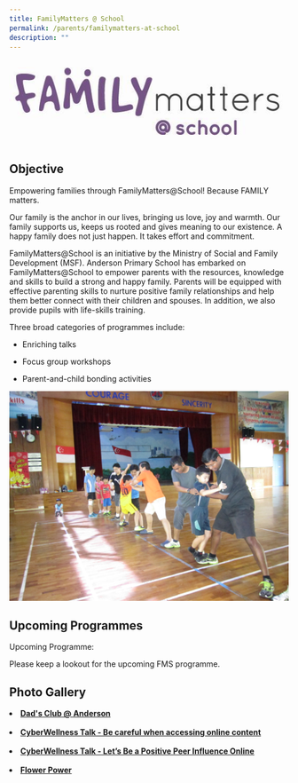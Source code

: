 ```yaml
---
title: FamilyMatters @ School
permalink: /parents/familymatters-at-school
description: ""
---
```


![](/images/FamilyMatters%20Logo.jpg)

<h2>Objective</h2>
<p>Empowering families through FamilyMatters@School! Because FAMILY matters.</p>
<p>Our family is the anchor in our lives, bringing us love, joy and warmth. Our family supports us, keeps us rooted and gives meaning to our existence. A happy family does not just happen. It takes effort and commitment.</p>
<p>FamilyMatters@School is an initiative by the Ministry of Social and Family Development (MSF). Anderson Primary School has embarked on FamilyMatters@School to empower parents with the resources, knowledge and skills to build a strong and happy family. Parents will be equipped with effective parenting skills to nurture positive family relationships and help them better connect with their children and spouses. In addition, we also provide pupils with life-skills training.</p>
<p>Three broad categories of programmes include:</p>
<ul>
<li>
<p>Enriching talks</p>
</li>
<li>
<p>Focus group workshops</p>
</li>
<li>
<p>Parent-and-child bonding activities</p>
</li>
</ul>

![](/images/IMG_0008.jpg)

<h2>Upcoming Programmes</h2>
<p>Upcoming Programme:</p>

<p>Please keep a lookout for the upcoming FMS programme.</p>

<h2> Photo Gallery </h2>
<p>
<li><a href="https://www.facebook.com/pg/Anderson-Primary-School-Official-248457555191296/photos/?tab=album&amp;album_id=1649615591742145" target="_blank" rel="noopener"><strong>Dad's Club @ Anderson</strong></a><br /><br /></li>
<li><a href="https://www.facebook.com/pg/Anderson-Primary-School-Official-248457555191296/photos/?tab=album&amp;album_id=1677126662324371" target="_blank" rel="noopener"><strong>CyberWellness Talk - Be careful when accessing online content</strong></a><br /><br /></li>
<li><strong><a href="https://www.facebook.com/pg/Anderson-Primary-School-Official-248457555191296/photos/?tab=album&amp;album_id=1598746413495730" target="_blank" rel="noopener">CyberWellness Talk - Let&rsquo;s Be a Positive Peer Influence Online</a><br /><br /></strong></li>
<li><a href="https://www.facebook.com/pg/Anderson-Primary-School-Official-248457555191296/photos/?tab=album&amp;album_id=1559441810759524" target="_blank" rel="noopener"><strong>Flower Power</strong></a></li>
</p>
